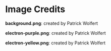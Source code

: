Image Credits
===========

**background.png**: created by Patrick Wolfert

**electron-purple.png**: created by Patrick Wolfert

**electron-yellow.png**: created by Patrick Wolfert